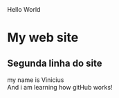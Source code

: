 <!DOCTIPE html>
<theml lang="en">
<head>
    <tilte>Hello World</tiltl>
 
</head>
<body>
    <h1>My web site</h1>
    <h2>Segunda linha do site</h2>
    my name is Vinicius 
    <br/>
    And i am learning how gitHub works!
</body>
</html>
